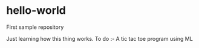 # hello-world
First sample repository

Just learning how this thing works.
To do :- A tic tac toe program using ML 
